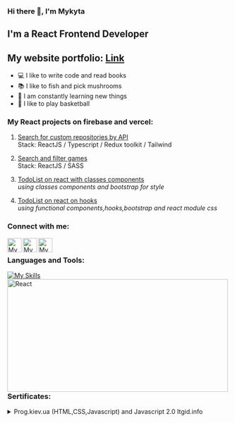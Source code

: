 ### Hi there 👋, I'm Mykyta

## I'm a React Frontend Developer

## My website portfolio: <a href="https://maxxtron.vercel.app/">Link</a></br>


- 💻 I like to write code and read books
- 📚 I like to fish and pick mushrooms
- 🥅 I am constantly learning new things
- 🏀 I like to play basketball

### My React projects on firebase and vercel:

1. <a href="https://github-search-user-repo.web.app/">Search for custom repositories by API</a></br>
Stack: ReactJS / Typescript / Redux toolkit / Tailwind

2. <a href="https://game-search-two.vercel.app/">Search and filter games</a></br>
Stack: ReactJS / SASS

3. <a href="https://todolist-onclasses.web.app/">TodoList on react with classes components</a></br>
*using classes components and bootstrap for style*

4. <a href="https://todolist-onfunctional.web.app/">TodoList on react on hooks</a></br>
*using functional components,hooks,bootstrap and react module css*


### Connect with me:

[<img align="left" alt="MykytaProkopenko | LinkedIn" width="32px" src="https://cdn.cdnlogo.com/logos/l/66/linkedin-icon.svg" />][linkedin]
[<img align="left" alt="MykytaProkopenko | Instagram" width="32px" src="https://cdn.cdnlogo.com/logos/f/83/facebook.svg" />][facebook]
[<img align="left" alt="MykytaProkopenko | Telegram" width="32px" src="https://cdn.cdnlogo.com/logos/t/84/telegram.svg" />][telegram]

<br />

### Languages and Tools:
[![My Skills](https://skillicons.dev/icons?i=js,html,css,wasm)](https://skillicons.dev)
<img align="left" alt="React" width="500px" height="256" src="https://skillicons.dev/icons?i=html,css,sass,js,ts,react,nextjs,redux,graphql,tailwind,prisma,postman,github" />

<br />

### Sertificates: 
<details>
  <summary>Prog.kiev.ua (HTML,CSS,Javascript) and Javascript 2.0 Itgid.info</summary>
  <img align="left" alt="Prog.kiev.ua" width="700px" src="https://files.fm/thumb_show.php?i=zrrue2p2x" />
  
  <br /> 

   <img align="кшпре" alt="Javascript 2.0" width="700px" src="https://files.fm/thumb_show.php?i=kjt85mwqz" />
 </details>

[linkedin]: https://www.linkedin.com/in/mykyta-prokopenko-67b874195
[facebook]: https://www.facebook.com/profile.php?id=100009199810774
[telegram]: https://t.me/maxxtron

